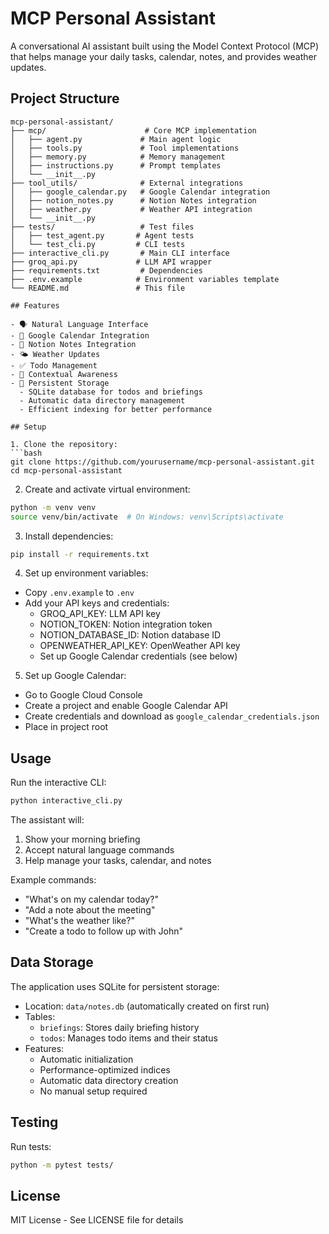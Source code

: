 # MCP Personal Assistant

A conversational AI assistant built using the Model Context Protocol (MCP) that helps manage your daily tasks, calendar, notes, and provides weather updates.

## Project Structure

```
mcp-personal-assistant/
├── mcp/                      # Core MCP implementation
│   ├── agent.py             # Main agent logic
│   ├── tools.py             # Tool implementations
│   ├── memory.py            # Memory management
│   ├── instructions.py      # Prompt templates
│   └── __init__.py
├── tool_utils/              # External integrations
│   ├── google_calendar.py   # Google Calendar integration
│   ├── notion_notes.py      # Notion Notes integration
│   ├── weather.py           # Weather API integration
│   └── __init__.py
├── tests/                   # Test files
│   ├── test_agent.py       # Agent tests
│   └── test_cli.py         # CLI tests
├── interactive_cli.py       # Main CLI interface
├── groq_api.py             # LLM API wrapper
├── requirements.txt         # Dependencies
├── .env.example            # Environment variables template
└── README.md               # This file

## Features

- 🗣️ Natural Language Interface
- 📅 Google Calendar Integration
- 📝 Notion Notes Integration
- 🌤️ Weather Updates
- ✅ Todo Management
- 🧠 Contextual Awareness
- 💾 Persistent Storage
  - SQLite database for todos and briefings
  - Automatic data directory management
  - Efficient indexing for better performance

## Setup

1. Clone the repository:
```bash
git clone https://github.com/yourusername/mcp-personal-assistant.git
cd mcp-personal-assistant
```

2. Create and activate virtual environment:
```bash
python -m venv venv
source venv/bin/activate  # On Windows: venv\Scripts\activate
```

3. Install dependencies:
```bash
pip install -r requirements.txt
```

4. Set up environment variables:
- Copy `.env.example` to `.env`
- Add your API keys and credentials:
  - GROQ_API_KEY: LLM API key
  - NOTION_TOKEN: Notion integration token
  - NOTION_DATABASE_ID: Notion database ID
  - OPENWEATHER_API_KEY: OpenWeather API key
  - Set up Google Calendar credentials (see below)

5. Set up Google Calendar:
- Go to Google Cloud Console
- Create a project and enable Google Calendar API
- Create credentials and download as `google_calendar_credentials.json`
- Place in project root

## Usage

Run the interactive CLI:
```bash
python interactive_cli.py
```

The assistant will:
1. Show your morning briefing
2. Accept natural language commands
3. Help manage your tasks, calendar, and notes

Example commands:
- "What's on my calendar today?"
- "Add a note about the meeting"
- "What's the weather like?"
- "Create a todo to follow up with John"

## Data Storage

The application uses SQLite for persistent storage:
- Location: `data/notes.db` (automatically created on first run)
- Tables:
  - `briefings`: Stores daily briefing history
  - `todos`: Manages todo items and their status
- Features:
  - Automatic initialization
  - Performance-optimized indices
  - Automatic data directory creation
  - No manual setup required

## Testing

Run tests:
```bash
python -m pytest tests/
```

## License

MIT License - See LICENSE file for details

